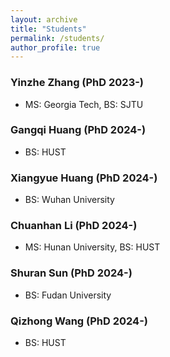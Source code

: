 ```yaml
---
layout: archive
title: "Students"
permalink: /students/
author_profile: true
---
```



### Yinzhe Zhang (PhD 2023-)

- MS: Georgia Tech, BS: SJTU

### Gangqi Huang (PhD 2024-)

- BS: HUST

### Xiangyue Huang (PhD 2024-)

- BS: Wuhan University

### Chuanhan Li (PhD 2024-)

- MS: Hunan University, BS: HUST

### Shuran Sun (PhD 2024-)

- BS: Fudan University

### Qizhong Wang (PhD 2024-)

- BS: HUST




 